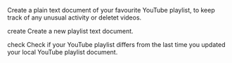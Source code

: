  Create a plain text document of your favourite YouTube playlist, to keep track of any unusual activity or deletet videos.
 
 create
    Create a new playlist text document.
   
check
    Check if your YouTube playlist differs from the last time you updated your local YouTube playlist document.
